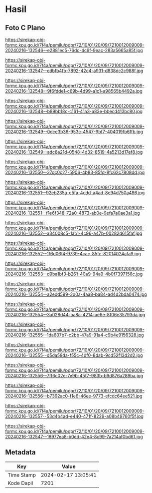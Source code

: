 # Hasil

## Foto C Plano

https://sirekap-obj-formc.kpu.go.id/7f4a/pemilu/pdpr/72/10/01/20/09/7210012009009-20240216-132546--e2881ec5-76dc-4c9f-9eac-283a5665a85f.jpg

https://sirekap-obj-formc.kpu.go.id/7f4a/pemilu/pdpr/72/10/01/20/09/7210012009009-20240216-132547--cdbfb4fb-7892-42c4-a931-d838dc2c988f.jpg

https://sirekap-obj-formc.kpu.go.id/7f4a/pemilu/pdpr/72/10/01/20/09/7210012009009-20240216-132548--9f6fdde1-c69b-4d99-a1c1-a98565b4492a.jpg

https://sirekap-obj-formc.kpu.go.id/7f4a/pemilu/pdpr/72/10/01/20/09/7210012009009-20240216-132548--b89bb18c-c161-41a3-a83e-bbecd413bc80.jpg

https://sirekap-obj-formc.kpu.go.id/7f4a/pemilu/pdpr/72/10/01/20/09/7210012009009-20240216-132549--0dce3b36-953c-4547-9bf7-404019fb6ffb.jpg

https://sirekap-obj-formc.kpu.go.id/7f4a/pemilu/pdpr/72/10/01/20/09/7210012009009-20240216-132549--adc8a21d-0548-4d32-8519-4a5213d17ef8.jpg

https://sirekap-obj-formc.kpu.go.id/7f4a/pemilu/pdpr/72/10/01/20/09/7210012009009-20240216-132550--37dc0c27-5906-4b83-85fd-8fc62c7808dd.jpg

https://sirekap-obj-formc.kpu.go.id/7f4a/pemilu/pdpr/72/10/01/20/09/7210012009009-20240216-132551--92eb235a-e5fa-4cdd-a4ad-8e94d750a486.jpg

https://sirekap-obj-formc.kpu.go.id/7f4a/pemilu/pdpr/72/10/01/20/09/7210012009009-20240216-132551--f1e6f348-72a0-4873-ab0e-9efa7a0ae3a1.jpg

https://sirekap-obj-formc.kpu.go.id/7f4a/pemilu/pdpr/72/10/01/20/09/7210012009009-20240216-132552--a34008c5-1ab1-4c96-a47b-00282d615faf.jpg

https://sirekap-obj-formc.kpu.go.id/7f4a/pemilu/pdpr/72/10/01/20/09/7210012009009-20240216-132552--1f6d06f4-9739-4cac-85fc-82014024afa9.jpg

https://sirekap-obj-formc.kpu.go.id/7f4a/pemilu/pdpr/72/10/01/20/09/7210012009009-20240216-132553--d9ba1bf3-b261-40a9-94a9-4b0f7397156c.jpg

https://sirekap-obj-formc.kpu.go.id/7f4a/pemilu/pdpr/72/10/01/20/09/7210012009009-20240216-132554--a2edd599-3d0a-4aa8-ba84-ad4d2bda0474.jpg

https://sirekap-obj-formc.kpu.go.id/7f4a/pemilu/pdpr/72/10/01/20/09/7210012009009-20240216-132554--3a028d44-aa8a-4214-ae6e-8f06e35793da.jpg

https://sirekap-obj-formc.kpu.go.id/7f4a/pemilu/pdpr/72/10/01/20/09/7210012009009-20240216-132555--1da607b7-c2bb-47a9-91a4-c9b4e9156328.jpg

https://sirekap-obj-formc.kpu.go.id/7f4a/pemilu/pdpr/72/10/01/20/09/7210012009009-20240216-132555--d5da58da-f55c-4df0-8dab-9cd52f13d2d2.jpg

https://sirekap-obj-formc.kpu.go.id/7f4a/pemilu/pdpr/72/10/01/20/09/7210012009009-20240216-132556--7ff6c02e-7e9b-45f7-983b-b9d876a289ba.jpg

https://sirekap-obj-formc.kpu.go.id/7f4a/pemilu/pdpr/72/10/01/20/09/7210012009009-20240216-132556--b7392ac0-f1e6-46ee-9773-efcdc64ee521.jpg

https://sirekap-obj-formc.kpu.go.id/7f4a/pemilu/pdpr/72/10/01/20/09/7210012009009-20240216-132557--53d4b4ad-e440-471f-8229-a08b49760f5f.jpg

https://sirekap-obj-formc.kpu.go.id/7f4a/pemilu/pdpr/72/10/01/20/09/7210012009009-20240216-132547--18977ea8-b0ed-42e4-8c99-7a214af0bd61.jpg


## Metadata

| Key        | Value               |
| ---------- | ------------------- |
| Time Stamp | 2024-02-17 13:05:41 |
| Kode Dapil | 7201                |



